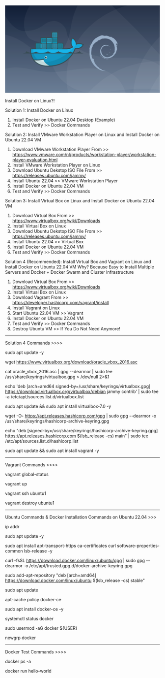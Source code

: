 ![Alt text](image_06.png)

Install Docker on Linux?!


Solution 1: Install Docker on Linux
1. Install Docker on Ubuntu 22.04 Desktop (Example)
4. Test and Verify >> Docker Commands

Solution 2: Install VMware Workstation Player on Linux and Install Docker on Ubuntu 22.04 VM
1. Download VMware Workstation Player From >> https://www.vmware.com/nl/products/workstation-player/workstation-player-evaluation.html
2. Install VMware Workstation Player on Linux
3. Download Ubuntu Dekstop ISO File From >> https://releases.ubuntu.com/jammy/
4. Install Ubuntu 22.04 >> VMware Workstation Player
5. Install Docker on Ubuntu 22.04 VM
6. Test and Verify >> Docker Commands

Solution 3: Install Virtual Box on Linux and Install Docker on Ubuntu 22.04 VM
1. Download Virtual Box From >> https://www.virtualbox.org/wiki/Downloads
2. Install Virtual Box on Linux
3. Download Ubuntu Dekstop ISO File From >> https://releases.ubuntu.com/jammy/
4. Install Ubuntu 22.04 >> Virtual Box
5. Install Docker on Ubuntu 22.04 VM
6. Test and Verify >> Docker Commands

Solution 4 (Recommended): Install Virtual Box and Vagrant on Linux and Install Docker on Ubuntu 22.04 VM
Why? Because Easy to Install Multiple Servers and Docker + Docker Swarm and Cluster Infrastructure
1. Download Virtual Box From >> https://www.virtualbox.org/wiki/Downloads
2. Install Virtual Box on Linux
3. Download Vagrant From >> https://developer.hashicorp.com/vagrant/install
4. Install Vagrant on Linux
5. Start Ubuntu 22.04 VM >> Vagrant
6. Install Docker on Ubuntu 22.04 VM
7. Test and Verify >> Docker Commands
8. Destroy Ubuntu VM >> If You Do Not Need Anymore!


****************************************
Solution 4 Commands >>>>

sudo apt update -y

wget https://www.virtualbox.org/download/oracle_vbox_2016.asc 

cat oracle_vbox_2016.asc | gpg --dearmor | sudo tee /usr/share/keyrings/virtualbox.gpg > /dev/null 2>&1

echo 'deb [arch=amd64 signed-by=/usr/share/keyrings/virtualbox.gpg] https://download.virtualbox.org/virtualbox/debian jammy contrib' | sudo tee -a /etc/apt/sources.list.d/virtualbox.list

sudo apt update && sudo apt install virtualbox-7.0 -y

wget -O- https://apt.releases.hashicorp.com/gpg | sudo gpg --dearmor -o /usr/share/keyrings/hashicorp-archive-keyring.gpg

echo "deb [signed-by=/usr/share/keyrings/hashicorp-archive-keyring.gpg] https://apt.releases.hashicorp.com $(lsb_release -cs) main" | sudo tee /etc/apt/sources.list.d/hashicorp.list

sudo apt update && sudo apt install vagrant -y


****************************************
Vagrant Commands >>>>

vagrant global-status

vagrant up

vagrant ssh ubuntu1

vagrant destroy ubuntu1


****************************************
Ubuntu Commands & Docker Installation Commands on Ubuntu 22.04 >>>

ip addr

sudo apt update -y

sudo apt install apt-transport-https ca-certificates curl software-properties-common lsb-release -y

curl -fsSL https://download.docker.com/linux/ubuntu/gpg | sudo gpg --dearmor -o /etc/apt/trusted.gpg.d/docker-archive-keyring.gpg

sudo add-apt-repository "deb [arch=amd64] https://download.docker.com/linux/ubuntu $(lsb_release -cs) stable"

sudo apt update

apt-cache policy docker-ce

sudo apt install docker-ce -y

systemctl status docker

sudo usermod -aG docker ${USER}

newgrp docker


****************************************
Docker Test Commands >>>>

docker ps -a

docker run hello-world

